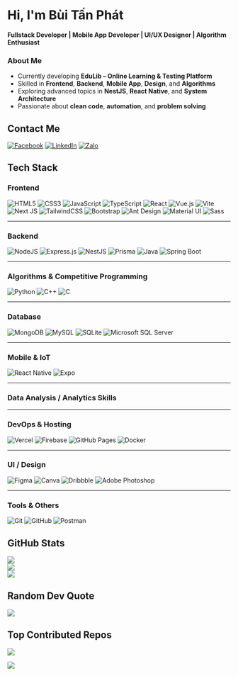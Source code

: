 # Hi, I'm Bùi Tấn Phát  

**Fullstack Developer | Mobile App Developer | UI/UX Designer | Algorithm Enthusiast**


### About Me  
- Currently developing **EduLib – Online Learning & Testing Platform**  
- Skilled in **Frontend**, **Backend**, **Mobile App**, **Design**, and **Algorithms**  
- Exploring advanced topics in **NestJS**, **React Native**, and **System Architecture**  
- Passionate about **clean code**, **automation**, and **problem solving**


## Contact Me
[![Facebook](https://img.shields.io/badge/Facebook-%231877F2.svg?style=for-the-badge&logo=Facebook&logoColor=white)](https://facebook.com/btanphat) 
[![LinkedIn](https://img.shields.io/badge/LinkedIn-%230077B5.svg?style=for-the-badge&logo=linkedin&logoColor=white)](https://www.linkedin.com/in/btanphat) 
[![Zalo](https://img.shields.io/badge/Zalo-0068FF?style=for-the-badge&logo=zalo&logoColor=white)](https://zalo.me/your_zalo_id) 



## Tech Stack

### Frontend
![HTML5](https://img.shields.io/badge/html5-%23E34F26.svg?style=for-the-badge&logo=html5&logoColor=white)
![CSS3](https://img.shields.io/badge/css3-%231572B6.svg?style=for-the-badge&logo=css3&logoColor=white)
![JavaScript](https://img.shields.io/badge/javascript-%23323330.svg?style=for-the-badge&logo=javascript&logoColor=%23F7DF1E)
![TypeScript](https://img.shields.io/badge/typescript-%23007ACC.svg?style=for-the-badge&logo=typescript&logoColor=white)
![React](https://img.shields.io/badge/react-%2320232a.svg?style=for-the-badge&logo=react&logoColor=%2361DAFB)
![Vue.js](https://img.shields.io/badge/vue.js-%2335495e.svg?style=for-the-badge&logo=vuedotjs&logoColor=%234FC08D)
![Vite](https://img.shields.io/badge/vite-%23646CFF.svg?style=for-the-badge&logo=vite&logoColor=white)
![Next JS](https://img.shields.io/badge/next.js-black?style=for-the-badge&logo=next.js&logoColor=white)
![TailwindCSS](https://img.shields.io/badge/tailwindcss-%2338B2AC.svg?style=for-the-badge&logo=tailwind-css&logoColor=white)
![Bootstrap](https://img.shields.io/badge/bootstrap-%238511FA.svg?style=for-the-badge&logo=bootstrap&logoColor=white)
![Ant Design](https://img.shields.io/badge/Ant_Design-%230170FE.svg?style=for-the-badge&logo=ant-design&logoColor=white)
![Material UI](https://img.shields.io/badge/MUI-%230081CB.svg?style=for-the-badge&logo=mui&logoColor=white)
![Sass](https://img.shields.io/badge/Sass-%23CC6699.svg?style=for-the-badge&logo=sass&logoColor=white)


---

### Backend 
![NodeJS](https://img.shields.io/badge/node.js-6DA55F?style=for-the-badge&logo=node.js&logoColor=white)
![Express.js](https://img.shields.io/badge/express.js-%23404d59.svg?style=for-the-badge&logo=express&logoColor=%2361DAFB)
![NestJS](https://img.shields.io/badge/nest.js-E0234E?style=for-the-badge&logo=nestjs&logoColor=white)
![Prisma](https://img.shields.io/badge/Prisma-%230C344B.svg?style=for-the-badge&logo=prisma&logoColor=white)
![Java](https://img.shields.io/badge/Java-ED8B00?style=for-the-badge&logo=openjdk&logoColor=white)
![Spring Boot](https://img.shields.io/badge/Spring%20Boot-6DB33F?style=for-the-badge&logo=springboot&logoColor=white)

---

### Algorithms & Competitive Programming
![Python](https://img.shields.io/badge/python-%233776AB.svg?style=for-the-badge&logo=python&logoColor=white)
![C++](https://img.shields.io/badge/c++-%2300599C.svg?style=for-the-badge&logo=c%2B%2B&logoColor=white)
![C](https://img.shields.io/badge/c-%2300599C.svg?style=for-the-badge&logo=c&logoColor=white)

---

### Database
![MongoDB](https://img.shields.io/badge/MongoDB-%234ea94b.svg?style=for-the-badge&logo=mongodb&logoColor=white)
![MySQL](https://img.shields.io/badge/mysql-4479A1.svg?style=for-the-badge&logo=mysql&logoColor=white)
![SQLite](https://img.shields.io/badge/sqlite-%2307405e.svg?style=for-the-badge&logo=sqlite&logoColor=white)
![Microsoft SQL Server](https://img.shields.io/badge/Microsoft_SQL_Server-CC2927?style=for-the-badge&logo=microsoftsqlserver&logoColor=white)

---

### Mobile & IoT
![React Native](https://img.shields.io/badge/react_native-%2320232a.svg?style=for-the-badge&logo=react&logoColor=%2361DAFB)
![Expo](https://img.shields.io/badge/expo-000020.svg?style=for-the-badge&logo=expo&logoColor=white)


---

### Data Analysis / Analytics Skills



---

### DevOps & Hosting
![Vercel](https://img.shields.io/badge/vercel-%23000000.svg?style=for-the-badge&logo=vercel&logoColor=white)
![Firebase](https://img.shields.io/badge/firebase-%23039BE5.svg?style=for-the-badge&logo=firebase)
![GitHub Pages](https://img.shields.io/badge/github_pages-121013?style=for-the-badge&logo=github&logoColor=white)
![Docker](https://img.shields.io/badge/docker-%230db7ed.svg?style=for-the-badge&logo=docker&logoColor=white)

---

### UI / Design
![Figma](https://img.shields.io/badge/figma-%23F24E1E.svg?style=for-the-badge&logo=figma&logoColor=white)
![Canva](https://img.shields.io/badge/Canva-%2300C4CC.svg?style=for-the-badge&logo=Canva&logoColor=white)
![Dribbble](https://img.shields.io/badge/Dribbble-EA4C89?style=for-the-badge&logo=dribbble&logoColor=white)
![Adobe Photoshop](https://img.shields.io/badge/adobe_photoshop-%2331A8FF.svg?style=for-the-badge&logo=adobe%20photoshop&logoColor=white)

---

### Tools & Others
![Git](https://img.shields.io/badge/git-%23F05033.svg?style=for-the-badge&logo=git&logoColor=white)
![GitHub](https://img.shields.io/badge/github-%23121011.svg?style=for-the-badge&logo=github&logoColor=white)
![Postman](https://img.shields.io/badge/postman-FF6C37?style=for-the-badge&logo=postman&logoColor=white)

## GitHub Stats
![](https://github-readme-stats.vercel.app/api?username=buitanphat247&theme=solarized-dark&hide_border=false&include_all_commits=false&count_private=true)  
![](https://github-readme-streak-stats.herokuapp.com/?user=buitanphat247&theme=solarized-dark&hide_border=false)  
![](https://github-readme-stats.vercel.app/api/top-langs/?username=buitanphat247&theme=solarized-dark&hide_border=false&include_all_commits=false&count_private=true&layout=compact)


## Random Dev Quote
![](https://quotes-github-readme.vercel.app/api?type=horizontal&theme=radical)


## Top Contributed Repos
![](https://github-contributor-stats.vercel.app/api?username=buitanphat247&limit=5&theme=dark&combine_all_yearly_contributions=true)


[![](https://visitcount.itsvg.in/api?id=buitanphat247&icon=0&color=1)](https://visitcount.itsvg.in)
